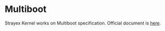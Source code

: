 # Multiboot

Strayex Kernel works on Multiboot specification.
Official document is [here](https://www.gnu.org/software/grub/manual/multiboot2/multiboot.html).
